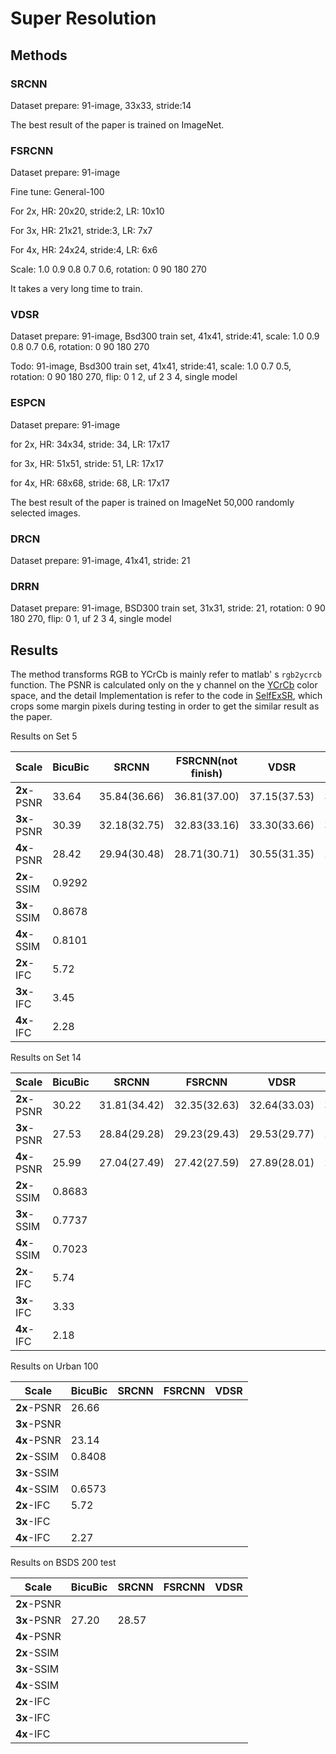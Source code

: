 # Super Resolution

## Methods

### SRCNN

Dataset prepare: 91-image, 33x33, stride:14

The best result of the paper is trained on ImageNet.

### FSRCNN

Dataset prepare: 91-image

Fine tune: General-100

For 2x, HR: 20x20, stride:2, LR: 10x10

For 3x, HR: 21x21, stride:3, LR: 7x7

For 4x, HR: 24x24, stride:4, LR: 6x6

Scale: 1.0 0.9 0.8 0.7 0.6, rotation: 0 90 180 270

It takes a very long time to train.

### VDSR

Dataset prepare: 91-image, Bsd300 train set, 41x41, stride:41, scale: 1.0 0.9 0.8 0.7 0.6, rotation: 0 90 180 270

Todo: 91-image, Bsd300 train set, 41x41, stride:41, scale: 1.0 0.7 0.5, rotation: 0 90 180 270, flip: 0 1 2, uf 2 3 4, single model

### ESPCN

Dataset prepare: 91-image

for 2x, HR: 34x34, stride: 34, LR: 17x17

for 3x, HR: 51x51, stride: 51, LR: 17x17

for 4x, HR: 68x68, stride: 68, LR: 17x17

The best result of the paper is trained on ImageNet 50,000 randomly selected images.

### DRCN

Dataset prepare: 91-image, 41x41, stride: 21

### DRRN

Dataset prepare: 91-image, BSD300 train set, 31x31, stride: 21, rotation: 0 90 180 270, flip: 0 1, uf 2 3 4, single model

## Results

The method transforms RGB to YCrCb is mainly refer to matlab' s `rgb2ycrcb` function. The PSNR is calculated only on the y channel on the [YCrCb](https://en.wikipedia.org/wiki/YCbCr) color space, and the detail Implementation is refer to the code in [SelfExSR](https://github.com/jbhuang0604/SelfExSR/blob/master/quant_eval/compute_difference.m), which crops some margin pixels during testing in order to get the similar result as the paper.





Results on Set 5

| Scale       | BicuBic | SRCNN        | FSRCNN(not finish) | VDSR         | ESPCN        | DRCN | DRRN |
| ----------- | ------- | ------------ | ------------------ | ------------ | ------------ | ---- | ---- |
| **2x**-PSNR | 33.64   | 35.84(36.66) | 36.81(37.00)       | 37.15(37.53) | 36.36        |      |      |
| **3x**-PSNR | 30.39   | 32.18(32.75) | 32.83(33.16)       | 33.30(33.66) | 32.32(33.13) |      |      |
| **4x**-PSNR | 28.42   | 29.94(30.48) | 28.71(30.71)       | 30.55(31.35) | 29.94(30.90) |      |      |
| **2x**-SSIM | 0.9292  |              |                    |              |              |      |      |
| **3x**-SSIM | 0.8678  |              |                    |              |              |      |      |
| **4x**-SSIM | 0.8101  |              |                    |              |              |      |      |
| **2x**-IFC  | 5.72    |              |                    |              |              |      |      |
| **3x**-IFC  | 3.45    |              |                    |              |              |      |      |
| **4x**-IFC  | 2.28    |              |                    |              |              |      |      |

Results on Set 14

| Scale       | BicuBic | SRCNN        | FSRCNN       | VDSR         | ESPCN        |
| ----------- | ------- | ------------ | ------------ | ------------ | ------------ |
| **2x**-PSNR | 30.22   | 31.81(34.42) | 32.35(32.63) | 32.64(33.03) | 32.13        |
| **3x**-PSNR | 27.53   | 28.84(29.28) | 29.23(29.43) | 29.53(29.77) | 28.94(29.49) |
| **4x**-PSNR | 25.99   | 27.04(27.49) | 27.42(27.59) | 27.89(28.01) | 27.05(27.73) |
| **2x**-SSIM | 0.8683  |              |              |              |              |
| **3x**-SSIM | 0.7737  |              |              |              |              |
| **4x**-SSIM | 0.7023  |              |              |              |              |
| **2x**-IFC  | 5.74    |              |              |              |              |
| **3x**-IFC  | 3.33    |              |              |              |              |
| **4x**-IFC  | 2.18    |              |              |              |              |

Results on Urban 100

| Scale       | BicuBic | SRCNN | FSRCNN | VDSR |
| ----------- | ------- | ----- | ------ | ---- |
| **2x**-PSNR | 26.66   |       |        |      |
| **3x**-PSNR |         |       |        |      |
| **4x**-PSNR | 23.14   |       |        |      |
| **2x**-SSIM | 0.8408  |       |        |      |
| **3x**-SSIM |         |       |        |      |
| **4x**-SSIM | 0.6573  |       |        |      |
| **2x**-IFC  | 5.72    |       |        |      |
| **3x**-IFC  |         |       |        |      |
| **4x**-IFC  | 2.27    |       |        |      |

Results on BSDS 200 test

| Scale       | BicuBic | SRCNN | FSRCNN | VDSR |
| ----------- | ------- | ----- | ------ | ---- |
| **2x**-PSNR |         |       |        |      |
| **3x**-PSNR | 27.20   | 28.57 |        |      |
| **4x**-PSNR |         |       |        |      |
| **2x**-SSIM |         |       |        |      |
| **3x**-SSIM |         |       |        |      |
| **4x**-SSIM |         |       |        |      |
| **2x**-IFC  |         |       |        |      |
| **3x**-IFC  |         |       |        |      |
| **4x**-IFC  |         |       |        |      |